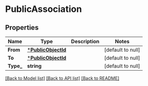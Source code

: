 # PublicAssociation

## Properties
Name | Type | Description | Notes
------------ | ------------- | ------------- | -------------
**From** | [***PublicObjectId**](PublicObjectId.md) |  | [default to null]
**To** | [***PublicObjectId**](PublicObjectId.md) |  | [default to null]
**Type_** | **string** |  | [default to null]

[[Back to Model list]](../README.md#documentation-for-models) [[Back to API list]](../README.md#documentation-for-api-endpoints) [[Back to README]](../README.md)

